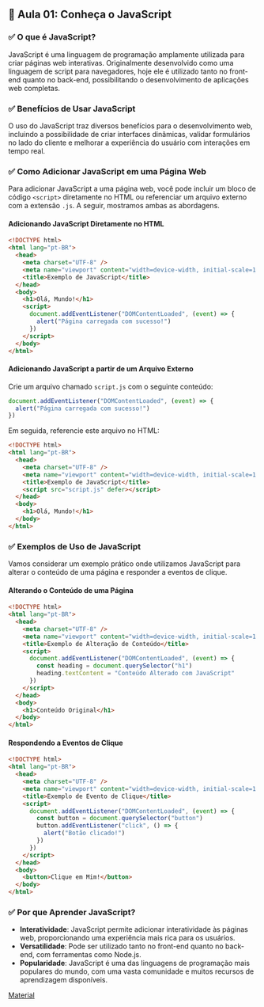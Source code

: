 ## 📝 Aula 01: Conheça o JavaScript

### ✅ O que é JavaScript?

JavaScript é uma linguagem de programação amplamente utilizada para criar páginas web interativas. Originalmente desenvolvido como uma linguagem de script para navegadores, hoje ele é utilizado tanto no front-end quanto no back-end, possibilitando o desenvolvimento de aplicações web completas.

### ✅ Benefícios de Usar JavaScript

O uso do JavaScript traz diversos benefícios para o desenvolvimento web, incluindo a possibilidade de criar interfaces dinâmicas, validar formulários no lado do cliente e melhorar a experiência do usuário com interações em tempo real.

### ✅ Como Adicionar JavaScript em uma Página Web

Para adicionar JavaScript a uma página web, você pode incluir um bloco de código `<script>` diretamente no HTML ou referenciar um arquivo externo com a extensão `.js`. A seguir, mostramos ambas as abordagens.

#### Adicionando JavaScript Diretamente no HTML

```html
<!DOCTYPE html>
<html lang="pt-BR">
  <head>
    <meta charset="UTF-8" />
    <meta name="viewport" content="width=device-width, initial-scale=1.0" />
    <title>Exemplo de JavaScript</title>
  </head>
  <body>
    <h1>Olá, Mundo!</h1>
    <script>
      document.addEventListener("DOMContentLoaded", (event) => {
        alert("Página carregada com sucesso!")
      })
    </script>
  </body>
</html>
```

#### Adicionando JavaScript a partir de um Arquivo Externo

Crie um arquivo chamado `script.js` com o seguinte conteúdo:

```javascript
document.addEventListener("DOMContentLoaded", (event) => {
  alert("Página carregada com sucesso!")
})
```

Em seguida, referencie este arquivo no HTML:

```html
<!DOCTYPE html>
<html lang="pt-BR">
  <head>
    <meta charset="UTF-8" />
    <meta name="viewport" content="width=device-width, initial-scale=1.0" />
    <title>Exemplo de JavaScript</title>
    <script src="script.js" defer></script>
  </head>
  <body>
    <h1>Olá, Mundo!</h1>
  </body>
</html>
```

### ✅ Exemplos de Uso de JavaScript

Vamos considerar um exemplo prático onde utilizamos JavaScript para alterar o conteúdo de uma página e responder a eventos de clique.

#### Alterando o Conteúdo de uma Página

```html
<!DOCTYPE html>
<html lang="pt-BR">
  <head>
    <meta charset="UTF-8" />
    <meta name="viewport" content="width=device-width, initial-scale=1.0" />
    <title>Exemplo de Alteração de Conteúdo</title>
    <script>
      document.addEventListener("DOMContentLoaded", (event) => {
        const heading = document.querySelector("h1")
        heading.textContent = "Conteúdo Alterado com JavaScript"
      })
    </script>
  </head>
  <body>
    <h1>Conteúdo Original</h1>
  </body>
</html>
```

#### Respondendo a Eventos de Clique

```html
<!DOCTYPE html>
<html lang="pt-BR">
  <head>
    <meta charset="UTF-8" />
    <meta name="viewport" content="width=device-width, initial-scale=1.0" />
    <title>Exemplo de Evento de Clique</title>
    <script>
      document.addEventListener("DOMContentLoaded", (event) => {
        const button = document.querySelector("button")
        button.addEventListener("click", () => {
          alert("Botão clicado!")
        })
      })
    </script>
  </head>
  <body>
    <button>Clique em Mim!</button>
  </body>
</html>
```

### ✅ Por que Aprender JavaScript?

- **Interatividade**: JavaScript permite adicionar interatividade às páginas web, proporcionando uma experiência mais rica para os usuários.
- **Versatilidade**: Pode ser utilizado tanto no front-end quanto no back-end, com ferramentas como Node.js.
- **Popularidade**: JavaScript é uma das linguagens de programação mais populares do mundo, com uma vasta comunidade e muitos recursos de aprendizagem disponíveis.

[Material](./Conheça%20o%20JavaScript.pdf)
